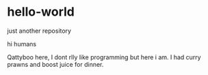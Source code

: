 # hello-world
just another repository

hi humans

Qattyboo here, I dont rlly like programming but here i am. 
I had curry prawns and boost juice for dinner.
